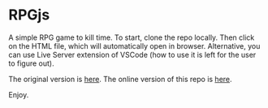 # RPGjs
A simple RPG game to kill time. To start, clone the repo locally. Then click on the HTML file, which will automatically open in browser. Alternative, you can use Live Server extension of VSCode (how to use it is left for the user to figure out).

The original version is [here](https://replit.com/@BeauCarnes/JavaScript-RPG). The online version of this repo is [here](https://hangenyuu.github.io/RPGjs/).

Enjoy.

